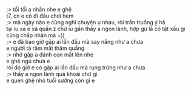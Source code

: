 ;> tối tối a nhắn nhe e ghệ<br>
t7, cn e có đi đâu chơi hem<br>
;> mà ngày nào e cũng nghĩ chuyện ụ nhau, ròi trần truồng ý hả<br>
tại iu xa e xà quần z chứ iu gần thấy a ngon lành, hợp gu là có tật xấu gì cũng chấp nhận mà =))<br>
;> e đã bao giờ gặp ai lần đầu mà say nắng như a chưa<br>
e người tà răm mắt thâm quầng<br>
;> nhớ gặp a đánh con mắt lên nhe<br>
e ghệ ngủ chưa e<br>
ròi đó giờ e có gặp ai lần đầu mà rụng trứng như a chưa<br>
;> thấy a ngon lành quá khoái chứ gì<br>
e quen ghệ nhỏ tuổi sướng còn gì e
